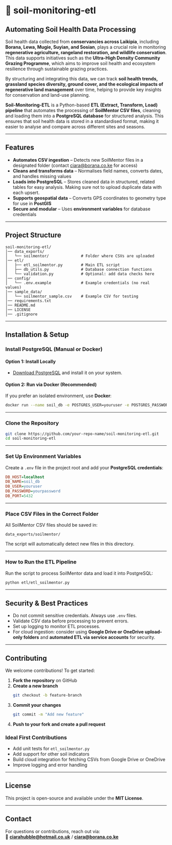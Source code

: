 # 🌱 soil-monitoring-etl 

## **Automating Soil Health Data Processing**  

Soil health data collected from **conservancies across Laikipia**, including **Borana, Lewa, Mugie, Suyian, and Sosian**, plays a crucial role in monitoring **regenerative agriculture, rangeland restoration, and wildlife conservation**. This data supports initiatives such as the **Ultra-High Density Community Grazing Programme**, which aims to improve soil health and ecosystem resilience through sustainable grazing practices.

By structuring and integrating this data, we can track **soil health trends, grassland species diversity, ground cover, and the ecological impacts of regenerative land management** over time, helping to provide key insights for conservation and land-use planning.

**Soil-Monitoring-ETL** is a Python-based **ETL (Extract, Transform, Load) pipeline** that automates the processing of **SoilMentor CSV files**, cleaning and loading them into a **PostgreSQL database** for structured analysis. This ensures that soil health data is stored in a standardised format, making it easier to analyse and compare across different sites and seasons.

---

## **Features**  
- **Automates CSV ingestion** – Detects new SoilMentor files in a designated folder (contact ciara@borana.co.ke for access)
- **Cleans and transforms data** – Normalises field names, converts dates, and handles missing values  
- **Loads into PostgreSQL** – Stores cleaned data in structured, related tables for easy analysis. Making sure not to upload duplicate data with each upsert.
- **Supports geospatial data** – Converts GPS coordinates to geometry type for use in **PostGIS**  
- **Secure and modular** – Uses **environment variables** for database credentials  

---

## **Project Structure**  
```
soil-monitoring-etl/
│── data_exports/
│   └── soilmentor/              # Folder where CSVs are uploaded
│── etl/
│   ├── etl_soilmentor.py        # Main ETL script
│   ├── db_utils.py              # Database connection functions
│   └── validation.py            # Optional: add data checks here
│── config/
│   └── .env.example             # Example credentials (no real values)
│── sample_data/
│   └── soilmentor_sample.csv    # Example CSV for testing
│── requirements.txt
│── README.md
│── LICENSE
│── .gitignore
```

---

## **Installation & Setup**  

### **Install PostgreSQL (Manual or Docker)**  

#### **Option 1: Install Locally**  
- [Download PostgreSQL](https://www.postgresql.org/download/) and install it on your system.

#### **Option 2: Run via Docker (Recommended)**  
If you prefer an isolated environment, use **Docker**:  
```bash
docker run --name soil_db -e POSTGRES_USER=youruser -e POSTGRES_PASSWORD=yourpassword -e POSTGRES_DB=soil_db -p 5432:5432 -d postgres
```

---

### **Clone the Repository**  
```bash
git clone https://github.com/your-repo-name/soil-monitoring-etl.git
cd soil-monitoring-etl
```

---

### **Set Up Environment Variables**  
Create a `.env` file in the project root and add your **PostgreSQL credentials**:  
```ini
DB_HOST=localhost
DB_NAME=soil_db
DB_USER=youruser
DB_PASSWORD=yourpassword
DB_PORT=5432
```

---

### **Place CSV Files in the Correct Folder**  
All SoilMentor CSV files should be saved in:  
```
data_exports/soilmentor/
```
The script will automatically detect new files in this directory.

---

### **How to Run the ETL Pipeline**  
Run the script to process SoilMentor data and load it into PostgreSQL:  
```bash
python etl/etl_soilmentor.py
```

---

## **Security & Best Practices**  
- Do not commit sensitive credentials. Always use `.env` files.  
- Validate CSV data before processing to prevent errors.  
- Set up logging to monitor ETL processes.  
- For cloud ingestion: consider using **Google Drive or OneDrive upload-only folders** and **automated ETL via service accounts** for security.  

---

## **Contributing**  
We welcome contributions! To get started:  
1. **Fork the repository** on GitHub  
2. **Create a new branch**  
   ```bash
   git checkout -b feature-branch
   ```
3. **Commit your changes**  
   ```bash
   git commit -m "Add new feature"
   ```
4. **Push to your fork and create a pull request**

### Ideal First Contributions  
- Add unit tests for `etl_soilmentor.py`  
- Add support for other soil indicators  
- Build cloud integration for fetching CSVs from Google Drive or OneDrive  
- Improve logging and error handling  

---

## **License**  
This project is open-source and available under the **MIT License**.  

---

## **Contact**  
For questions or contributions, reach out via:  
📧 **ciarahubble@hotmail.co.uk** / **ciara@borana.co.ke**
